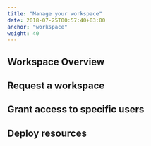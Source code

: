 ```yaml
---
title: "Manage your workspace"
date: 2018-07-25T00:57:40+03:00
anchor: "workspace"
weight: 40
---
```


## Workspace Overview

## Request a workspace

## Grant access to specific users

## Deploy resources